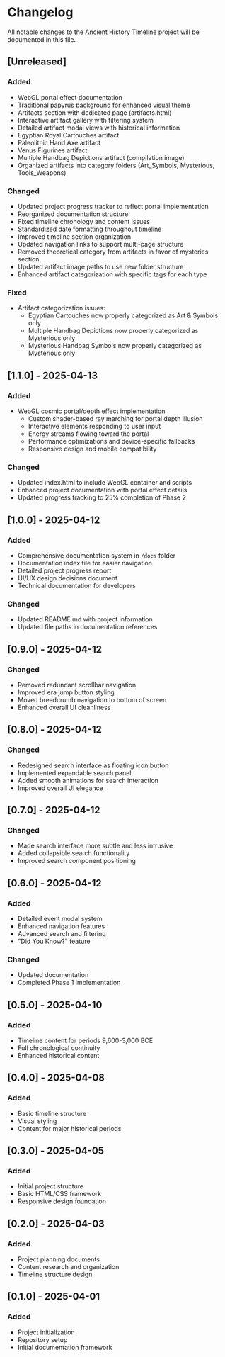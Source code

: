 # Changelog

All notable changes to the Ancient History Timeline project will be documented in this file.

## [Unreleased]

### Added
- WebGL portal effect documentation
- Traditional papyrus background for enhanced visual theme
- Artifacts section with dedicated page (artifacts.html)
- Interactive artifact gallery with filtering system
- Detailed artifact modal views with historical information
- Egyptian Royal Cartouches artifact
- Paleolithic Hand Axe artifact
- Venus Figurines artifact
- Multiple Handbag Depictions artifact (compilation image)
- Organized artifacts into category folders (Art_Symbols, Mysterious, Tools_Weapons)

### Changed
- Updated project progress tracker to reflect portal implementation
- Reorganized documentation structure
- Fixed timeline chronology and content issues
- Standardized date formatting throughout timeline
- Improved timeline section organization
- Updated navigation links to support multi-page structure
- Removed theoretical category from artifacts in favor of mysteries section
- Updated artifact image paths to use new folder structure
- Enhanced artifact categorization with specific tags for each type

### Fixed
- Artifact categorization issues:
  - Egyptian Cartouches now properly categorized as Art & Symbols only
  - Multiple Handbag Depictions now properly categorized as Mysterious only
  - Mysterious Handbag Symbols now properly categorized as Mysterious only

## [1.1.0] - 2025-04-13

### Added
- WebGL cosmic portal/depth effect implementation
  - Custom shader-based ray marching for portal depth illusion
  - Interactive elements responding to user input
  - Energy streams flowing toward the portal
  - Performance optimizations and device-specific fallbacks
  - Responsive design and mobile compatibility

### Changed
- Updated index.html to include WebGL container and scripts
- Enhanced project documentation with portal effect details
- Updated progress tracking to 25% completion of Phase 2

## [1.0.0] - 2025-04-12

### Added
- Comprehensive documentation system in `/docs` folder
- Documentation index file for easier navigation
- Detailed project progress report
- UI/UX design decisions document
- Technical documentation for developers

### Changed
- Updated README.md with project information
- Updated file paths in documentation references

## [0.9.0] - 2025-04-12

### Changed
- Removed redundant scrollbar navigation
- Improved era jump button styling
- Moved breadcrumb navigation to bottom of screen
- Enhanced overall UI cleanliness

## [0.8.0] - 2025-04-12

### Changed
- Redesigned search interface as floating icon button
- Implemented expandable search panel
- Added smooth animations for search interaction
- Improved overall UI elegance

## [0.7.0] - 2025-04-12

### Changed
- Made search interface more subtle and less intrusive
- Added collapsible search functionality
- Improved search component positioning

## [0.6.0] - 2025-04-12

### Added
- Detailed event modal system
- Enhanced navigation features
- Advanced search and filtering
- "Did You Know?" feature

### Changed
- Updated documentation
- Completed Phase 1 implementation

## [0.5.0] - 2025-04-10

### Added
- Timeline content for periods 9,600-3,000 BCE
- Full chronological continuity
- Enhanced historical content

## [0.4.0] - 2025-04-08

### Added
- Basic timeline structure
- Visual styling
- Content for major historical periods

## [0.3.0] - 2025-04-05

### Added
- Initial project structure
- Basic HTML/CSS framework
- Responsive design foundation

## [0.2.0] - 2025-04-03

### Added
- Project planning documents
- Content research and organization
- Timeline structure design

## [0.1.0] - 2025-04-01

### Added
- Project initialization
- Repository setup
- Initial documentation framework

